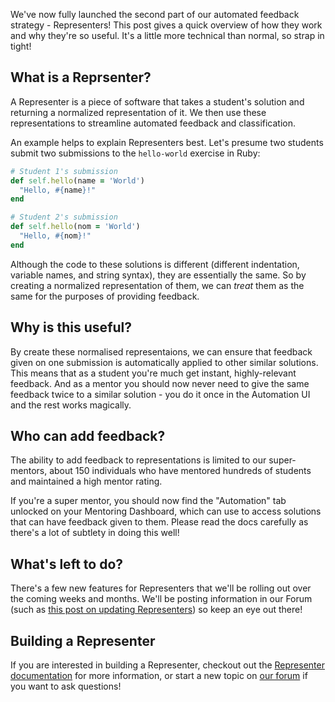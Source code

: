 We've now fully launched the second part of our automated feedback strategy - Representers!
This post gives a quick overview of how they work and why they're so useful. 
It's a little more technical than normal, so strap in tight!

## What is a Reprsenter?

A Representer is a piece of software that takes a student's solution and returning a normalized representation of it. We then use these representations to streamline automated feedback and classification.

An example helps to explain Representers best. Let's presume two students submit two submissions to the `hello-world` exercise in Ruby:

```ruby
# Student 1's submission
def self.hello(name = 'World')
  "Hello, #{name}!"
end
```

```ruby
# Student 2's submission
def self.hello(nom = 'World')
  "Hello, #{nom}!"
end
```

Although the code to these solutions is different (different indentation, variable names, and string syntax), they are essentially the same. 
So by creating a normalized representation of them, we can _treat_ them as the same for the purposes of providing feedback.

## Why is this useful?

By create these normalised representaions, we can ensure that feedback given on one submission is automatically applied to other similar solutions.
This means that as a student you're much get instant, highly-relevant feedback. 
And as a mentor you should now never need to give the same feedback twice to a similar solution - you do it once in the Automation UI and the rest works magically.

## Who can add feedback?

The ability to add feedback to representations is limited to our super-mentors, about 150 individuals who have mentored hundreds of students and maintained a high mentor rating.

If you're a super mentor, you should now find the "Automation" tab unlocked on your Mentoring Dashboard, which can use to access solutions that can have feedback given to them.
Please read the docs carefully as there's a lot of subtlety in doing this well!

## What's left to do?

There's a few new features for Representers that we'll be rolling out over the coming weeks and months.
We'll be posting information in our Forum (such as [this post on updating Representers](https://forum.exercism.org/t/updating-representers/442)) so keep an eye out there!

## Building a Representer

If you are interested in building a Representer, checkout out the [Representer documentation](/docs/building/tooling/Representers) for more information, or start a new topic on [our forum](https://forum.exercism.org) if you want to ask questions!


